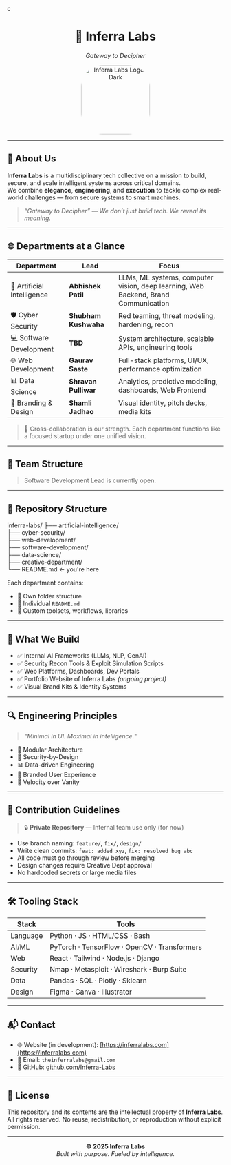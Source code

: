 c<h1 align="center">🧠 Inferra Labs</h1>
<p align="center"><em>Gateway to Decipher</em></p>

<p align="center">
  <img src="https://i.postimg.cc/WhmbpRff/inferra-dark.png" width="160" alt="Inferra Labs Logo Dark" style="border-radius: 50px;"/>
</p>

---

## 🧭 About Us

**Inferra Labs** is a multidisciplinary tech collective on a mission to build, secure, and scale intelligent systems across critical domains.  
We combine **elegance**, **engineering**, and **execution** to tackle complex real-world challenges — from secure systems to smart machines.

> _“Gateway to Decipher” — We don’t just build tech. We reveal its meaning._

---

## 🌐 Departments at a Glance

| Department              | Lead                          | Focus |
|-------------------------|-------------------------------|-------|
| 🤖 Artificial Intelligence | **Abhishek Patil**              | LLMs, ML systems, computer vision, deep learning, Web Backend, Brand Communication |
| 🛡️ Cyber Security          | **Shubham Kushwaha**            | Red teaming, threat modeling, hardening, recon |
| 💻 Software Development    | **TBD**                         | System architecture, scalable APIs, engineering tools |
| 🌐 Web Development         | **Gaurav Saste**                | Full-stack platforms, UI/UX, performance optimization |
| 📊 Data Science            | **Shravan Pulliwar**            | Analytics, predictive modeling, dashboards, Web Frontend |
| 🎨 Branding & Design       | **Shamli Jadhao**               | Visual identity, pitch decks, media kits |

> 🔁 Cross-collaboration is our strength. Each department functions like a focused startup under one unified vision.

---

## 🧠 Team Structure



> Software Development Lead is currently open.

---

## 🧱 Repository Structure

inferra-labs/
├── artificial-intelligence/ <br>
├── cyber-security/ <br>
├── web-development/ <br>
├── software-development/ <br>
├── data-science/ <br>
├── creative-department/ <br>
└── README.md ← you're here <br>


Each department contains:
- 📁 Own folder structure
- 📄 Individual `README.md`
- 🧰 Custom toolsets, workflows, libraries

---

## 🎯 What We Build

- ✅ Internal AI Frameworks (LLMs, NLP, GenAI)
- ✅ Security Recon Tools & Exploit Simulation Scripts
- ✅ Web Platforms, Dashboards, Dev Portals
- ✅ Portfolio Website of Inferra Labs *(ongoing project)*
- ✅ Visual Brand Kits & Identity Systems

---

## 🔍 Engineering Principles

> "_Minimal in UI. Maximal in intelligence._"

- 🧩 Modular Architecture  
- 🔐 Security-by-Design  
- 📊 Data-driven Engineering  
- 🎨 Branded User Experience  
- 🚀 Velocity over Vanity

---

## 🧾 Contribution Guidelines

> 🔒 **Private Repository** — Internal team use only (for now)

- Use branch naming: `feature/`, `fix/`, `design/`
- Write clean commits: `feat: added xyz`, `fix: resolved bug abc`
- All code must go through review before merging
- Design changes require Creative Dept approval
- No hardcoded secrets or large media files

---

## 🛠️ Tooling Stack

| Stack | Tools |
|-------|-------|
| Language | Python · JS · HTML/CSS · Bash |
| AI/ML | PyTorch · TensorFlow · OpenCV · Transformers |
| Web | React · Tailwind · Node.js · Django |
| Security | Nmap · Metasploit · Wireshark · Burp Suite |
| Data | Pandas · SQL · Plotly · Sklearn |
| Design | Figma · Canva · Illustrator |

---

## 📬 Contact

- 🌐 Website (in development): [https://inferralabs.com](https://inferralabs.com)
- 📧 Email: `theinferralabs@gmail.com`
- 🔗 GitHub: [github.com/Inferra-Labs](https://github.com/Inferra-Labs)

---

## 📄 License

This repository and its contents are the intellectual property of **Inferra Labs**.  
All rights reserved. No reuse, redistribution, or reproduction without explicit permission.

---



<p align="center">
  <strong>© 2025 Inferra Labs</strong><br>
  <em>Built with purpose. Fueled by intelligence.</em>
</p>

